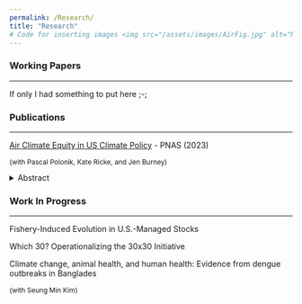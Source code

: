 ```yaml
---
permalink: /Research/
title: "Research"
# Code for inserting images <img src="/assets/images/AirFig.jpg" alt="My photo" width="400" height="400"> (can't figure out why it isn't working
---
```



### Working Papers
---
If only I had something to put here ;-;

### Publications
---
[Air Climate Equity in US Climate Policy](https://www.pnas.org/doi/10.1073/pnas.2217124120) - PNAS (2023)
<p style="font-size:12px;">(with Pascal Polonik, Kate Ricke, and Jen Burney)</p>
<details>
  <summary>Abstract</summary>
  <p style="font-size:12px;"> The United States government has indicated a desire to advance environmental justice through climate policy. As fossil fuel combustion produces both conventional pollutants and greenhouse gas (GHG) emissions, climate mitigation strategies may provide an opportunity to address historical inequities in air pollution exposure. To test the impact of climate policy implementation choices on air quality equity, we develop a broad range of GHG reduction scenarios that are each consistent with the US Paris Accord target and model the resulting air pollution changes. Using idealized decision criteria, we show that least cost and income-based emission reductions can exacerbate air pollution disparities for communities of color. With a suite of randomized experiments that facilitates exploration of a wider climate policy decision space, we show that disparities largely persist despite declines in average pollution exposure, but that reducing transportation emissions has the most potential to reduce racial inequities. </p>
</details>

### Work In Progress
---

Fishery-Induced Evolution in U.S.-Managed Stocks

Which 30? Operationalizing the 30x30 Initiative

Climate change, animal health, and human health: Evidence from dengue outbreaks in Banglades
<p style="font-size:12px;">(with Seung Min Kim)</p>
